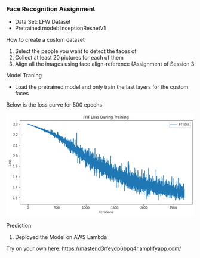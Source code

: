 ### Face Recognition Assignment

* Data Set: LFW Dataset 
* Pretrained model: InceptionResnetV1

How to create a custom dataset

1. Select the people you want to detect the faces of
2. Collect at least 20 pictures for each of them
3. Align all the images using face align-reference (Assignment of Session 3

Model Traning
* Load the pretrained model and only train the last layers for the custom faces

Below is the loss curve for 500 epochs

![Loss Curve](https://github.com/prarthananbhat/tsai-phase2/blob/master/Session-04/Loss_curve.png?raw=true)

Prediction
1. Deployed the Model on AWS Lambda

Try on your own here: https://master.d3rfeydp6bpq4r.amplifyapp.com/





